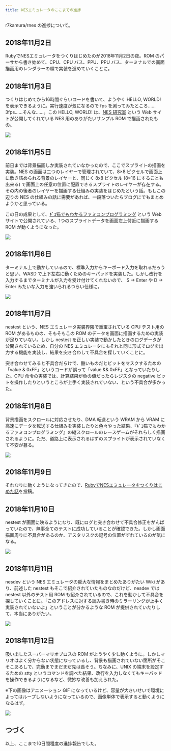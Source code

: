 ```yaml
---
title: NESエミュレータのここまでの進捗
---
```


r7kamura/rnes の進捗について。

## 2018年11月2日

RubyでNESエミュレータをつくりはじめたのが2018年11月2日の夜。ROM のパーサから書き始めて、CPU、CPU バス、PPU、PPU バス、ターミナルでの画面描画用のレンダラーの順で実装を進めていくことに。

## 2018年11月3日

つくりはじめてから16時間ぐらいコードを書いて、ようやく HELLO, WORLD! を表示できるように。実行速度が気になるので fps を測ってみたところ…… 3fps……そんな……。この HELLO, WORLD! は、[NES 研究室][1] という Web サイトが公開してくれている NES 用のありがたいサンプル ROM で描画されたもの。

![](https://i.imgur.com/ax5rt5bh.png)

## 2018年11月5日

前日までは背景描画しか実装されていなかったので、ここでスプライトの描画を実装。NES の画面は二つのレイヤーで管理されていて、8×8 ピクセルで画面上に敷き詰められる背景のレイヤーと、同じく 8x8 ピクセル (8×16 にすることも出来る) で画面上の任意の位置に配置できるスプライトのレイヤーが存在する。その内の後者のレイヤーを描画する仕組みの実装をはじめたという話。もしこの辺りの NES の仕組みの話に需要があれば、一段落ついたらブログにでもまとめようかと思っている。

この日の成果として、[ｷﾞｺ猫でもわかるファミコンプログラミング][2] という Web サイトで公開されている、1つのスプライトデータを画面左上付近に描画する ROM が動くようになった。

![](https://i.imgur.com/cVChSzVh.png)

## 2018年11月6日

ターミナル上で動かしているので、標準入力からキーボード入力を取れるだろうと思い、WASD で上下左右に動くためのキーパッドを実装した。しかし改行を入力するまでターミナルが入力を受け付けてくれないので、 S → Enter や D → Enter みたいな入力を強いられるつらい仕様に。

![](https://i.imgur.com/nf0g6foh.gif)

## 2018年11月7日

nestest という、NES エミュレータ実装界隈で重宝されている CPU テスト用の ROM があるものの、そもそもこの ROM のデータを画面に描画するための実装が足りていない。しかし nestest を正しい実装で動かしたときのログデータが公開されているため、自分の NES エミュレータにもそれと同じ形式でログを出力する機能を実装し、結果を突き合わして不具合を探していくことに。

突き合わせてみると不具合だらけで、酷いものだとビットをマスクするための「value & 0xFF」というコードが誤って「value && 0xFF」となっていたりした。CPU 命令の実装では、計算結果が負の値だったらレジスタの negative ビットを操作したりというところが上手く実装されていない、という不具合が多かった。

## 2018年11月8日

背景描画をスクロールに対応させたり、DMA 転送という WRAM から VRAM に高速にデータを転送する仕組みを実装したりと色々やった結果、『ｷﾞｺ猫でもわかるファミコンプログラミング』の縦スクロールのレースゲームがそれらしく描画されるように。ただ、道路上に表示されるはずのスプライトが表示されていなくて不安が募る。

![](https://i.imgur.com/ZLcJWPPh.jpg)

## 2018年11月9日

それなりに動くようになってきたので、[RubyでNESエミュレータをつくりはじめた話][3]を投稿。

## 2018年11月10日

nestest が画面に映るようになり、既にログと突き合わせて不具合修正をがんばっていたので、無事全てのテストに成功していることが確認できた。しかし画面描画周りに不具合があるのか、アスタリスクの記号の位置がずれているのが気になる。

![](https://i.imgur.com/yUxAXSeh.gif)

## 2018年11月11日

nesdev という NES エミュレータの膨大な情報をまとめたありがたい Wiki があり、前述した nestest もそこで紹介されていたものなのだけど、nesdev では nestest 以外のテスト用 ROM も紹介されているので、これを動かして不具合を探していくことに。「このアドレスに対する読み書き時のミラーリングが上手く実装されていないよ」ということが分かるような ROM が提供されていたりして、本当にありがたい。

![](https://i.imgur.com/3bn2BQ0h.jpg)

## 2018年11月12日

吸い出したスーパーマリオブロスの ROM がようやく少し動くように。しかしマリオはよく分からない状態になっているし、背景も描画されていない箇所がそこそこあるしで、完動までまだまだ先は長そう。ちなみに、UNIX の端末を設定するための stty というコマンドを調べた結果、改行を入力しなくてもキーパッドを操作できるようになるなど、微妙な改善も加えられた。

※下の画像はアニメーション GIF になっているけど、容量が大きいせいで環境によってはループしないようになっているので、画像単体で表示すると動くようになるはず。

![](https://i.imgur.com/vt1tAS1h.gif)

## つづく

以上、ここまで10日間程度の進捗報告でした。

[1]: http://hp.vector.co.jp/authors/VA042397/nes/index.html
[2]: http://gikofami.fc2web.com/
[3]: /articles/2018-11-09-ruby-nes-emulator
